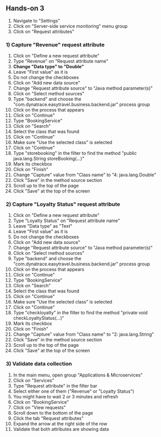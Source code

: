 ## Hands-on 3

1. Navigate to "Settings"
1. Click on "Server-side service monitoring" menu group
1. Click on "Request attributes"

### 1) Capture "Revenue" request attribute
1. Click on "Define a new request attribute"
1. Type "Revenue" on "Request attribute name"
1. **Change "Data type" to "Double"**
1. Leave "First value" as it is
1. Do not change the checkboxes
1. Click on "Add new data source"
1. Change "Request attribute source" to "Java method parameter(s)"
1. Click on "Select method sources"
1. Type "backend" and choose the "com.dynatrace.easytravel.business.backend.jar" process group
1. Click on the process that appears
1. Click on "Continue"
1. Type "BookingService"
1. Click on "Search"
1. Select the class that was found
1. Click on "Continue"
1. Make sure "Use the selected class" is selected
1. Click on "Continue"
1. Type "storebooking" in the filter to find the method "public java.lang.String storeBooking(...)"
1. Mark its checkbox
1. Click on "Finish"
1. Change "Capture" value from "Class name" to "4: java.lang.Double"
1. Click "Save" in the method source section
1. Scroll up to the top of the page
1. Click "Save" at the top of the screen

### 2) Capture "Loyalty Status" request attribute
1. Click on "Define a new request attribute"
1. Type "Loyalty Status" on "Request attribute name"
1. Leave "Data type" as "Text"
1. Leave "First value" as it is
1. Do not change the checkboxes
1. Click on "Add new data source"
1. Change "Request attribute source" to "Java method parameter(s)"
1. Click on "Select method sources"
1. Type "backend" and choose the "com.dynatrace.easytravel.business.backend.jar" process group
1. Click on the process that appears
1. Click on "Continue"
1. Type "BookingService"
1. Click on "Search"
1. Select the class that was found
1. Click on "Continue"
1. Make sure "Use the selected class" is selected
1. Click on "Continue"
1. Type "checkloyalty" in the filter to find the method "private void checkLoyaltyStatus(...)"
1. Mark its checkbox
1. Click on "Finish"
1. Change "Capture" value from "Class name" to "2: java.lang.String"
1. Click "Save" in the method source section
1. Scroll up to the top of the page
1. Click "Save" at the top of the screen

### 3) Validate data collection

1. In the main menu, open group "Applications & Microservices"
1. Click on "Services"
1. Type "Request attribute" in the filter bar
1. Select either one of them ("Revenue" or "Loyalty Status")
1. You might have to wait 2 or 3 minutes and refresh
1. Click on "BookingService"
1. Click on "View requests"
1. Scroll down to the bottom of the page
1. Click the tab "Request attributes"
1. Expand the arrow at the right side of the row
1. Validate that both attributes are showing data
